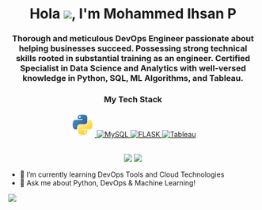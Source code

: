 
<h1 align="center">Hola <img src="https://emojis.slackmojis.com/emojis/images/1531849430/4246/blob-sunglasses.gif?1531849430" width="30"/>, I'm Mohammed Ihsan P </h1>



<h3 align="center">Thorough and meticulous DevOps Engineer passionate about helping businesses succeed. Possessing strong technical skills rooted in substantial training as an engineer. Certified Specialist in Data Science and Analytics with well-versed knowledge in Python, SQL, ML Algorithms, and Tableau.
<h3 align="center">My Tech Stack</h3>
<p align="center"> <a href="https://www.python.org" target="_blank"> <img src="https://raw.githubusercontent.com/devicons/devicon/master/icons/python/python-original.svg" alt="Python" width="50" height="50"/> </a> <a href="https://www.mysql.com/" target="_blank"> <img src="https://www.vectorlogo.zone/logos/mysql/mysql-official.svg" alt="MySQL" width="50" height="50"/> </a>  <a href="https://flask.palletsprojects.com/en/2.0.x/" target="_blank"> <img src="https://www.vectorlogo.zone/logos/pocoo_flask/pocoo_flask-icon.svg" alt="FLASK" width="50" height="50"/> </a> </a>  <a href="https://www.tableau.com/" target="_blank"> <img src="https://cdn.worldvectorlogo.com/logos/tableau-software.svg" alt="Tableau" width="50" height="50"/> </a> 

<p align="center">
    <br>
    <a target="_blank" href="https://www.linkedin.com/in/mohammed-ihsan-p/"><img src="https://img.shields.io/badge/-LinkedIn-0077B5?style=for-the-badge&logo=Linkedin&logoColor=white"></img></a>
    <a target="_blank" href="https://medium.com/@ihsudarulaman"><img src="https://img.shields.io/badge/-Medium-12100E?style=for-the-badge&logo=Medium&logoColor=white"></img></a>
    </br> 
</p>  


- 🌱 I’m currently learning DevOps Tools and Cloud Technologies
- 💬 Ask me about Python, DevOps & Machine Learning!








![](https://komarev.com/ghpvc/?username=MohammedIhsanP&color=blueviolet&label=Visitors)
<!---
MohammedIhsanP/MohammedIhsanP is a ✨ special ✨ repository because its `README.md` (this file) appears on your GitHub profile.
You can click the Preview link to take a look at your changes.
--->
